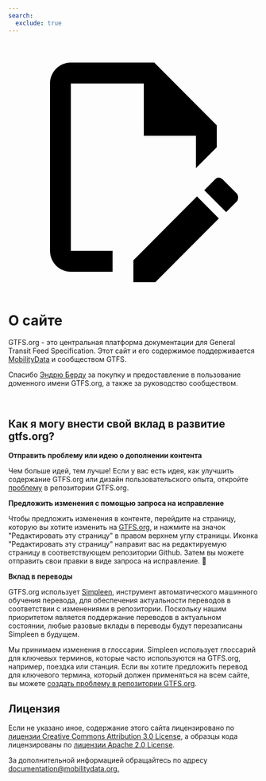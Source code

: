 ```yaml
---
search:
  exclude: true
---
```


<a class="pencil-link" href="https://github.com/MobilityData/gtfs.org/blob/main/docs/about.ru.md" title="Edit this page" target="_blank">
    <svg class="pencil" xmlns="http://www.w3.org/2000/svg" viewBox="0 0 24 24"><path d="M10 20H6V4h7v5h5v3.1l2-2V8l-6-6H6c-1.1 0-2 .9-2 2v16c0 1.1.9 2 2 2h4v-2m10.2-7c.1 0 .3.1.4.2l1.3 1.3c.2.2.2.6 0 .8l-1 1-2.1-2.1 1-1c.1-.1.2-.2.4-.2m0 3.9L14.1 23H12v-2.1l6.1-6.1 2.1 2.1Z"/></svg>
  </a>

<style>
  .md-nav .md-nav--secondary {
      display: none !important;
    }
</style>

# О сайте

GTFS.org - это центральная платформа документации для General Transit Feed Specification. Этот сайт и его содержимое поддерживается [MobilityData](https://mobilitydata.org/) и сообществом GTFS.

Спасибо [Эндрю Берду](https://www.linkedin.com/in/byrdandrew) за покупку и предоставление в пользование доменного имени GTFS.org, а также за руководство сообществом.

<br/>

## Как я могу внести свой вклад в развитие gtfs.org?

**Отправить проблему или идею о дополнении контента**

Чем больше идей, тем лучше! Если у вас есть идея, как улучшить содержание GTFS.org или дизайн пользовательского опыта, откройте [проблему](https://github.com/MobilityData/gtfs.org/issues/new) в репозитории GTFS.org.

**Предложить изменения с помощью запроса на исправление**

Чтобы предложить изменения в контенте, перейдите на страницу, которую вы хотите изменить на [GTFS.org](https://gtfs.org/), и нажмите на значок "Редактировать эту страницу" в правом верхнем углу страницы. Иконка "Редактировать эту страницу" направит вас на редактируемую страницу в соответствующем репозитории Github. Затем вы можете отправить свои правки в виде запроса на исправление. 📝

**Вклад в переводы**

GTFS.org использует [Simpleen](https://simpleen.io/), инструмент автоматического машинного обучения перевода, для обеспечения актуальности переводов в соответствии с изменениями в репозитории. Поскольку нашим приоритетом является поддержание переводов в актуальном состоянии, любые разовые вклады в переводы будут перезаписаны Simpleen в будущем.

Мы принимаем изменения в глоссарии. Simpleen использует глоссарий для ключевых терминов, которые часто используются на GTFS.org, например, поездка или станция. Если вы хотите предложить перевод для ключевого термина, который должен применяться на всем сайте, вы можете [создать проблему в репозитории GTFS.org](https://github.com/MobilityData/gtfs.org/issues/new/choose).

## Лицензия

Если не указано иное, содержание этого сайта лицензировано по [лицензии Creative Commons Attribution 3.0 License](https://creativecommons.org/licenses/by/3.0/), а образцы кода лицензированы по [лицензии Apache 2.0 License](https://www.apache.org/licenses/LICENSE-2.0).

За дополнительной информацией обращайтесь по адресу [documentation@mobilitydata.org.](mailto:documentation@mobilitydata.org)
